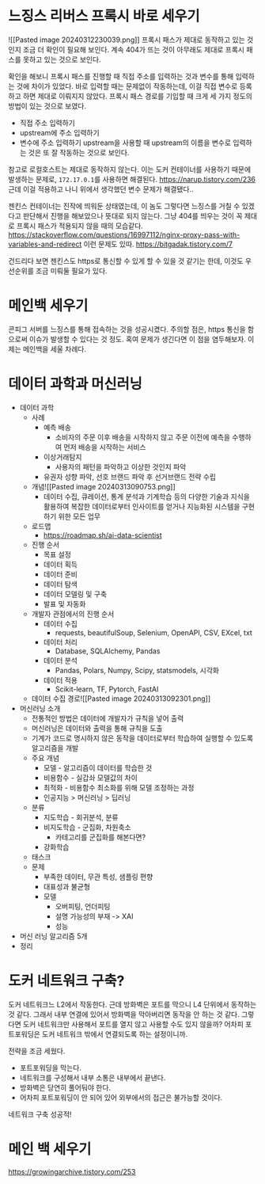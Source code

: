# 느징스 리버스 프록시 바로 세우기
![[Pasted image 20240312230039.png]]
프록시 패스가 제대로 동작하고 있는 것인지 조금 더 확인이 필요해 보인다.
계속 404가 뜨는 것이 아무래도 제대로 프록시 패스를 못하고 있는 것으로 보인다.

확인을 해보니 프록시 패스를 진행할 때 직접 주소를 입력하는 것과 변수를 통해 입력하는 것에 차이가 있었다.
바로 입력할 때는 문제없이 작동하는데, 이걸 직접 변수로 등록하고 하면 제대로 이뤄지지 않았다.
프록시 패스 경로를 기입할 때 크게 세 가지 정도의 방법이 있는 것으로 보였다.
- 직접 주소 입력하기
- upstream에 주소 입력하기
- 변수에 주소 입력하기
upstream을 사용할 때 upstream의 이름을 변수로 입력하는 것은 또 잘 작동하는 것으로 보인다.

참고로 로컬호스트는 제대로 동작하지 않는다.
이는 도커 컨테이너를 사용하기 때문에 발생하는 문제로, `172.17.0.1`를 사용하면 해결된다.
https://narup.tistory.com/236
근데 이걸 적용하고 나니 위에서 생각했던 변수 문제가 해결됐다..

젠킨스 컨테이너는 진작에 띄워둔 상태였는데, 이 놈도 그렇다면 느징스를 거칠 수 있겠다고 판단해서 진행을 해보았으나 뜻대로 되지 않는다.
그냥 404를 띄우는 것이 꼭 제대로 프록시 패스가 적용되지 않을 때의 모습같다.
https://stackoverflow.com/questions/16997112/nginx-proxy-pass-with-variables-and-redirect
이런 문제도 있따.
https://bitgadak.tistory.com/7

건드리다 보면 젠킨스도 https로 통신할 수 있게 할 수 있을 것 같기는 한데, 이것도 우선순위를 조금 미뤄둘 필요가 있다.

# 메인백 세우기
콘피그 서버를 느징스를 통해 접속하는 것을 성공시켰다.
주의할 점은, https 통신을 함으로써 이슈가 발생할 수 있다는 것 정도.
혹여 문제가 생긴다면 이 점을 염두해보자.
이제는 메인백을 세울 차례다.
# 데이터 과학과 머신러닝
- 데이터 과학
	- 사례
		- 예측 배송
			- 소비자의 주문 이후 배송을 시작하지 않고 주문 이전에 예측을 수행하여 먼저 배송을 시작하는 서비스
		- 이상거래탐지
			- 사용자의 패턴을 파악하고 이상한 것인지 파악
		- 유권자 성향 파악, 선호 브랜드 파악 후 선거브랜드 전략 수립
	- 개념![[Pasted image 20240313090753.png]]
		- 데이터 수집, 큐레이션, 통계 분석과 기계학습 등의 다양한 기술과 지식을 활용하여 복잡한 데이터로부터 인사이트를 얻거나 지능화된 시스템을 구현하기 위한 모든 업무
	- 로드맵
		- https://roadmap.sh/ai-data-scientist
	- 진행 순서
		- 목표 설정
		- 데이터 획득
		- 데이터 준비
		- 데이터 탐색
		- 데이터 모델링 및 구축
		- 발표 및 자동화
	- 개발자 관점에서의 진행 순서
		- 데이터 수집
			- requests, beautifulSoup, Selenium, OpenAPI, CSV, EXcel, txt
		- 데이터 처리
			- Database, SQLAlchemy, Pandas
		- 데이터 분석
			- Pandas, Polars, Numpy, Scipy, statsmodels, 시각화
		- 데이터 적용
			- Scikit-learn, TF, Pytorch, FastAI
	- 데이터 수집 경로![[Pasted image 20240313092301.png]]
- 머신러닝 소개
	- 전통적인 방법은 데이터에 개발자가 규칙을 넣어 출력
	- 머신러닝은 데이터와 출력을 통해 규칙을 도출
	- 기계가 코드로 명시하지 않은 동작을 데이터로부터 학습하여 실행할 수 있도록 알고리즘을 개발
	- 주요 개념
		- 모델 - 알고리즘이 데이터를 학습한 것
		- 비용함수 - 실갑솨 모델값의 차이
		- 최적화 - 비용함수 최소화를 위해 모델 조정하는 과정
		-  인공지능 > 머신러닝 > 딥러닝
	- 분류
		- 지도학습 - 회귀분석, 분류
		- 비지도학습 - 군집화, 차원축소
			- 카테고리를 군집화를 해본다면?
		- 강화학습
	- 태스크
	- 문제
		- 부족한 데이터, 무관 특성, 샘플링 편향
		- 대표성과 불균형
		- 모델
			- 오버피팅, 언더피팅
			- 설명 가능성의 부재 -> XAI
			- 성능
- 머신 러닝 알고리즘 5개
- 정리


# 도커 네트워크 구축?
도커 네트워크느 L2에서 작동한다. 근데 방화벽은 포트를 막으니 L4 단위에서 동작하는 것 같다. 그래서 내부 연결에 있어서 방화벽을 막아버리면 동작을 안 하는 것 같다.
그렇다면 도커 네트워크만 사용해서 포트를 열지 않고 사용할 수도 있지 않을까?
어차피 포트포워딩은 도커 네트워크 밖에서 연결되도록 하는 설정이니까.

전략을 조금 세웠다.
- 포트포워딩을 막는다.
- 네트워크를 구성해서 내부 소통은 내부에서 끝낸다.
- 방화벽은 당연히 풀어둬야 한다.
- 어차피 포트포워딩이 안 되어 있어 외부에서의 접근은 불가능할 것이다.

네트워크 구축 성공적!
# 메인 백 세우기

https://growingarchive.tistory.com/253
